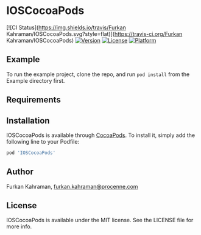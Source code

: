 # IOSCocoaPods

[![CI Status](https://img.shields.io/travis/Furkan Kahraman/IOSCocoaPods.svg?style=flat)](https://travis-ci.org/Furkan Kahraman/IOSCocoaPods)
[![Version](https://img.shields.io/cocoapods/v/IOSCocoaPods.svg?style=flat)](https://cocoapods.org/pods/IOSCocoaPods)
[![License](https://img.shields.io/cocoapods/l/IOSCocoaPods.svg?style=flat)](https://cocoapods.org/pods/IOSCocoaPods)
[![Platform](https://img.shields.io/cocoapods/p/IOSCocoaPods.svg?style=flat)](https://cocoapods.org/pods/IOSCocoaPods)

## Example

To run the example project, clone the repo, and run `pod install` from the Example directory first.

## Requirements

## Installation

IOSCocoaPods is available through [CocoaPods](https://cocoapods.org). To install
it, simply add the following line to your Podfile:

```ruby
pod 'IOSCocoaPods'
```

## Author

Furkan Kahraman, furkan.kahraman@procenne.com

## License

IOSCocoaPods is available under the MIT license. See the LICENSE file for more info.
